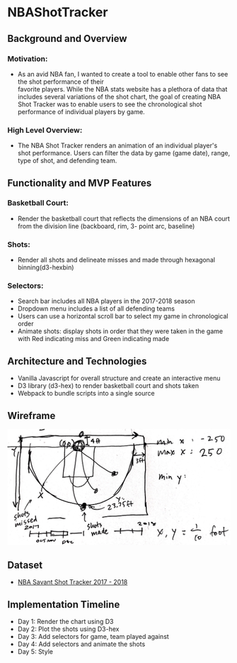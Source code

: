 # NBAShotTracker

## Background and Overview
  ### Motivation: 
  * As an avid NBA fan, I wanted to create a tool to enable other fans to see the shot performance of their   
  favorite players. While the NBA stats website has a plethora of data that includes several variations of the shot chart, 
  the goal of creating NBA Shot Tracker was to enable users to see the chronological shot performance of individual players 
  by game. 
  ### High Level Overview: 
  * The NBA Shot Tracker renders an animation of an individual player's shot performance. Users can 
  filter the data by game (game date), range, type of shot, and defending team.    

## Functionality and MVP Features
  ### Basketball Court: 
  * Render the basketball court that reflects the dimensions of an NBA court from the 
  division line (backboard, rim, 3- point arc, baseline) 
  ### Shots: 
  * Render all shots and delineate misses and made through hexagonal binning(d3-hexbin)
  ### Selectors:
  * Search bar includes all NBA players in the 2017-2018 season
  * Dropdown menu includes a list of all defending teams
  * Users can use a horizontal scroll bar to select my game in chronological order 
  * Animate shots: display shots in order that they were taken in the game with Red indicating miss and 
  Green indicating made 
   
## Architecture and Technologies
  * Vanilla Javascript for overall structure and create an interactive menu 
  * D3 library (d3-hex) to render basketball court and shots taken
  * Webpack to bundle scripts into a single source
  
## Wireframe
![Wireframe of the basketball tracker](screenshots/wireframe.jpg)
  
## Dataset 
  * [NBA Savant Shot Tracker 2017 - 2018](https://nbasavant.com/shot_search.php)

## Implementation Timeline
  * Day 1: Render the chart using D3
  * Day 2: Plot the shots using D3-hex
  * Day 3: Add selectors for game, team played against
  * Day 4: Add selectors and animate the shots 
  * Day 5: Style
